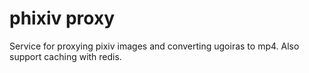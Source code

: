 # phixiv proxy

Service for proxying pixiv images and converting ugoiras to mp4. Also support caching with redis.
